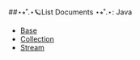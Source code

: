 ##⋆⭒˚.⋆🪐List Documents ⋆⭒˚.⋆:
Java 
- [Base](src/myjava/docs/Base.md)
- [Collection](src/myjava/docs/Collection.md)
- [Stream](src/myjava/docs/Stream.md)